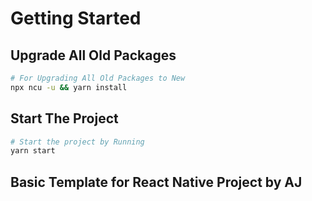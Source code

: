 # Getting Started

## Upgrade All Old Packages

```bash
# For Upgrading All Old Packages to New
npx ncu -u && yarn install
```

## Start The Project

```bash
# Start the project by Running
yarn start
```

## Basic Template for React Native Project by AJ
